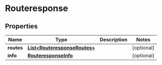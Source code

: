 
# Routeresponse

## Properties
Name | Type | Description | Notes
------------ | ------------- | ------------- | -------------
**routes** | [**List&lt;RouteresponseRoutes&gt;**](RouteresponseRoutes.md) |  |  [optional]
**info** | [**RouteresponseInfo**](RouteresponseInfo.md) |  |  [optional]



